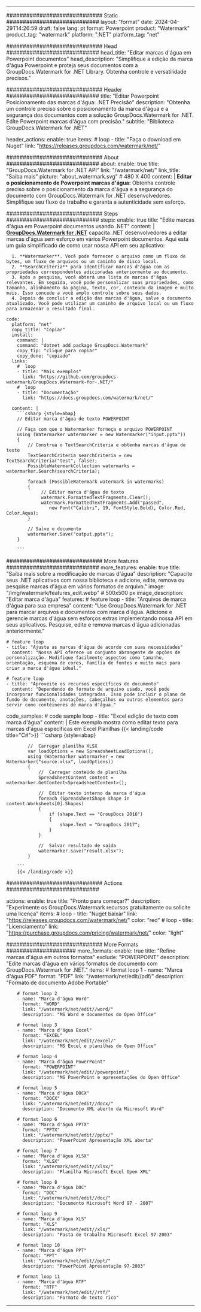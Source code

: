 
---
############################# Static ############################
layout: "format"
date:  2024-04-29T14:26:59
draft: false
lang: pt
format: Powerpoint
product: "Watermark"
product_tag: "watermark"
platform: ".NET"
platform_tag: "net"

############################# Head ############################
head_title: "Editar marcas d'água em Powerpoint documentos"
head_description: "Simplifique a edição da marca d'água Powerpoint e proteja seus documentos com a GroupDocs.Watermark for .NET Library. Obtenha controle e versatilidade precisos."

############################# Header ############################
title: "Editar Powerpoint Posicionamento das marcas d'água: .NET Precisão" 
description: "Obtenha um controle preciso sobre o posicionamento da marca d'água e a segurança dos documentos com a solução GroupDocs.Watermark for .NET. Edite Powerpoint marcas d'água com precisão."
subtitle: "Biblioteca GroupDocs.Watermark for .NET" 

header_actions:
  enable: true
  items:
    #  loop
    - title: "Faça o download em Nuget"
      link: "https://releases.groupdocs.com/watermark/net/"
      
############################# About ############################
about:
    enable: true
    title: "GroupDocs.Watermark for .NET API"
    link: "/watermark/net/"
    link_title: "Saiba mais"
    picture: "about_watermark.svg" # 480 X 400
    content: |
       **Editar o posicionamento de Powerpoint marcas d'água:** Obtenha controle preciso sobre o posicionamento da marca d'água e a segurança do documento com GroupDocs.Watermark for .NET desenvolvedores. Simplifique seu fluxo de trabalho e garanta a autenticidade sem esforço.

############################# Steps ############################
steps:
    enable: true
    title: "Edite marcas d'água em Powerpoint documentos usando .NET"
    content: |
      **[GroupDocs.Watermark for .NET](https://products.groupdocs.com/watermark/net/)** capacita .NET desenvolvedores a editar marcas d'água sem esforço em vários Powerpoint documentos. Aqui está um guia simplificado de como usar nossa API em seu aplicativo:
      
      1. **Watermarker**. Você pode fornecer o arquivo como um fluxo de bytes, um fluxo de arquivos ou um caminho de disco local.
      2. **SearchCriteria** para identificar marcas d'água com as propriedades correspondentes adicionadas anteriormente ao documento.
      3. Após a pesquisa, você obterá uma lista de marcas d'água relevantes. Em seguida, você pode personalizar suas propriedades, como tamanho, alinhamento da página, texto, cor, conteúdo da imagem e muito mais. Isso concede a você amplo controle sobre seus dados.
      4. Depois de concluir a edição das marcas d'água, salve o documento atualizado. Você pode utilizar um caminho de arquivo local ou um fluxo para armazenar o resultado final.
   
    code:
      platform: "net"
      copy_title: "Copiar"
      install:
        command: |
        command: "dotnet add package GroupDocs.Watermark"
        copy_tip: "clique para copiar"
        copy_done: "copiado"
      links:
        #  loop
        - title: "Mais exemplos"
          link: "https://github.com/groupdocs-watermark/GroupDocs.Watermark-for-.NET/"
        #  loop
        - title: "Documentação"
          link: "https://docs.groupdocs.com/watermark/net/"
          
      content: |
        ```csharp {style=abap}
        // Editar marca d'água de texto POWERPOINT

        // Faça com que o Watermarker forneça o arquivo POWERPOINT
        using (Watermarker watermarker = new Watermarker("input.pptx"))
        {
            // Construa o TextSearchCriteria e obtenha marcas d'água de texto
            TextSearchCriteria searchCriteria = new TextSearchCriteria("test", false);
            PossibleWatermarkCollection watermarks = watermarker.Search(searchCriteria);

            foreach (PossibleWatermark watermark in watermarks)
            {
                 // Editar marca d'água de texto
                 watermark.FormattedTextFragments.Clear();
                 watermark.FormattedTextFragments.Add("passed", 
                    new Font("Calibri", 19, FontStyle.Bold), Color.Red, Color.Aqua);
            }

            // Salve o documento
            watermarker.Save("output.pptx");
        }
        
        ```            

############################# More features ############################
more_features:
  enable: true
  title: "Saiba mais sobre a modificação de marcas d'água"
  description: "Capacite seus .NET aplicativos com nossa biblioteca e adicione, edite, remova ou pesquise marcas d'água em vários formatos de arquivo."
  image: "/img/watermark/features_edit.webp" # 500x500 px
  image_description: "Editar marca d'água"
  features:
    # feature loop
    - title: "Arquivos de marca d'água para sua empresa"
      content: "Use GroupDocs.Watermark for .NET para marcar arquivos e documentos com marca d'água. Adicione e gerencie marcas d'água sem esforços extras implementando nossa API em seus aplicativos. Pesquise, edite e remova marcas d'água adicionadas anteriormente."

    # feature loop
    - title: "Ajuste as marcas d'água de acordo com suas necessidades"
      content: "Nossa API oferece um conjunto abrangente de opções de personalização. Modifique facilmente aspectos como tamanho, orientação, esquema de cores, família de fontes e muito mais para criar a marca d'água ideal."

    # feature loop
    - title: "Aproveite os recursos específicos do documento"
      content: "Dependendo do formato de arquivo usado, você pode incorporar funcionalidades integradas. Isso pode incluir o plano de fundo do documento, anotações, cabeçalhos ou outros elementos para servir como contêineres de marca d'água."
      
  code_samples:
    # code sample loop
    - title: "Excel edição de texto com marca d'água"
      content: |
        Este exemplo mostra como editar texto para marcas d'água específicas em Excel Planilhas
        {{< landing/code title="C#">}}
        ```csharp {style=abap}
        
            //  Carregar planilha XLSX
            var loadOptions = new SpreadsheetLoadOptions();
            using (Watermarker watermarker = new Watermarker("source.xlsx", loadOptions))
            {
                //  Carregar conteúdo da planilha
                SpreadsheetContent content = watermarker.GetContent<SpreadsheetContent>();

                //  Editar texto interno da marca d'água
                foreach (SpreadsheetShape shape in content.Worksheets[0].Shapes)
                {
                    if (shape.Text == "GroupDocs 2016")
                    {
                        shape.Text = "GroupDocs 2017";
                    }
                }

                //  Salvar resultado de saída
                watermarker.save("result.xlsx");
            }

        ```
        {{< /landing/code >}}


############################# Actions ############################

actions:
  enable: true
  title: "Pronto para começar?"
  description: "Experimente os GroupDocs.Watermark recursos gratuitamente ou solicite uma licença"
  items:
    #  loop
    - title: "Nuget baixar"
      link: "https://releases.groupdocs.com/watermark/net/"
      color: "red"
        #  loop
    - title: "Licenciamento"
      link: "https://purchase.groupdocs.com/pricing/watermark/net/"
      color: "light"


############################# More Formats #####################
more_formats:
    enable: true
    title: "Refine marcas d'água em outros formatos"
    exclude: "POWERPOINT"
    description: "Edite marcas d'água em vários formatos de documento com GroupDocs.Watermark for .NET."
    items: 
        # format loop 1
        - name: "Marca d'água PDF"
          format: "PDF"
          link: "/watermark/net/edit//pdf/"
          description: "Formato de documento Adobe Portable"

        # format loop 2
        - name: "Marca d'água Word"
          format: "WORD"
          link: "/watermark/net/edit//word/"
          description: "MS Word e documentos do Open Office"
          
        # format loop 3
        - name: "Marca d'água Excel"
          format: "EXCEL"
          link: "/watermark/net/edit//excel/"
          description: "MS Excel e planilhas do Open Office"

        # format loop 4
        - name: "Marca d'água PowerPoint"
          format: "POWERPOINT"
          link: "/watermark/net/edit//powerpoint/"
          description: "MS PowerPoint e apresentações do Open Office"

        # format loop 5
        - name: "Marca d'água DOCX"
          format: "DOCX"
          link: "/watermark/net/edit//docx/"
          description: "Documento XML aberto da Microsoft Word"
          
        # format loop 6
        - name: "Marca d'água PPTX"
          format: "PPTX"
          link: "/watermark/net/edit//pptx/"
          description: "PowerPoint Apresentação XML aberta"
          
        # format loop 7
        - name: "Marca d'água XLSX"
          format: "XLSX"
          link: "/watermark/net/edit//xlsx/"
          description: "Planilha Microsoft Excel Open XML"

        # format loop 8
        - name: "Marca d'água DOC"
          format: "DOC"
          link: "/watermark/net/edit//doc/"
          description: "Documento Microsoft Word 97 - 2007"

        # format loop 9
        - name: "Marca d'água XLS"
          format: "XLS"
          link: "/watermark/net/edit//xls/"
          description: "Pasta de trabalho Microsoft Excel 97-2003"

        # format loop 10
        - name: "Marca d'água PPT"
          format: "PPT"
          link: "/watermark/net/edit//ppt/"
          description: "PowerPoint Apresentação 97-2003"

        # format loop 11
        - name: "Marca d'água RTF"
          format: "RTF"
          link: "/watermark/net/edit//rtf/"
          description: "Formato de texto rico"

---